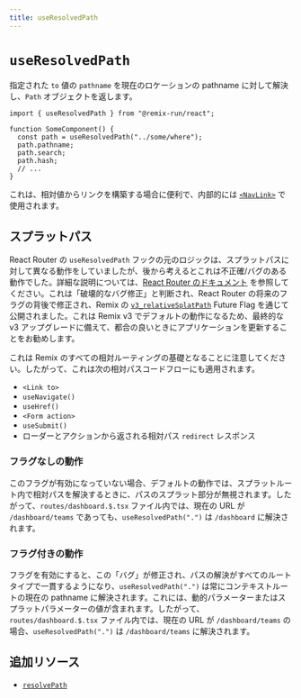 ```yaml
---
title: useResolvedPath
---
```


# `useResolvedPath`

指定された `to` 値の `pathname` を現在のロケーションの pathname に対して解決し、`Path` オブジェクトを返します。

```tsx
import { useResolvedPath } from "@remix-run/react";

function SomeComponent() {
  const path = useResolvedPath("../some/where");
  path.pathname;
  path.search;
  path.hash;
  // ...
}
```

これは、相対値からリンクを構築する場合に便利で、内部的には [`<NavLink>`][nav-link-component] で使用されます。

## スプラットパス

React Router の `useResolvedPath` フックの元のロジックは、スプラットパスに対して異なる動作をしていましたが、後から考えるとこれは不正確/バグのある動作でした。詳細な説明については、[React Router のドキュメント][rr-use-resolved-path-splat] を参照してください。これは「破壊的なバグ修正」と判断され、React Router の将来のフラグの背後で修正され、Remix の [`v3_relativeSplatPath`][remix-config-future] Future Flag を通じて公開されました。これは Remix v3 でデフォルトの動作になるため、最終的な v3 アップグレードに備えて、都合の良いときにアプリケーションを更新することをお勧めします。

これは Remix のすべての相対ルーティングの基礎となることに注意してください。したがって、これは次の相対パスコードフローにも適用されます。

- `<Link to>`
- `useNavigate()`
- `useHref()`
- `<Form action>`
- `useSubmit()`
- ローダーとアクションから返される相対パス `redirect` レスポンス

### フラグなしの動作

このフラグが有効になっていない場合、デフォルトの動作では、スプラットルート内で相対パスを解決するときに、パスのスプラット部分が無視されます。したがって、`routes/dashboard.$.tsx` ファイル内では、現在の URL が `/dashboard/teams` であっても、`useResolvedPath(".")` は `/dashboard` に解決されます。

### フラグ付きの動作

フラグを有効にすると、この「バグ」が修正され、パスの解決がすべてのルートタイプで一貫するようになり、`useResolvedPath(".")` は常にコンテキストルートの現在の pathname に解決されます。これには、動的パラメーターまたはスプラットパラメーターの値が含まれます。したがって、`routes/dashboard.$.tsx` ファイル内では、現在の URL が `/dashboard/teams` の場合、`useResolvedPath(".")` は `/dashboard/teams` に解決されます。

## 追加リソース

- [`resolvePath`][rr-resolve-path]

[nav-link-component]: ../components/nav-link
[rr-resolve-path]: https://reactrouter.com/v6/utils/resolve-path
[rr-use-resolved-path-splat]: https://reactrouter.com/v6/hooks/use-resolved-path#splat-paths
[remix-config-future]: https://remix.run/docs/en/main/file-conventions/remix-config#future

